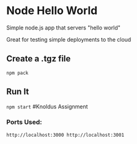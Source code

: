 # Node Hello World

Simple node.js app that servers "hello world"

Great for testing simple deployments to the cloud

## Create a .tgz file

`npm pack`

## Run It

`npm start`
#Knoldus Assignment

### Ports Used:
`http://localhost:3000
http://localhost:3001`
